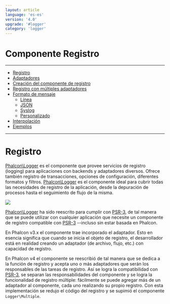 ```yaml
---
layout: article
language: 'es-es'
version: '4.0'
upgrade: '#logger'
category: 'logger'
---
```

# Componente Registro

* * *

- [Registro](logger-overview)
- [Adaptadores](logger-adapters)
- [Creación del componente de registro](logger-creating)
- [Registro con múltiples adaptadores](logger-multiple)
- [Formato de mensaje](logger-message-formatting) 
    - [Línea](logger-message-formatting-line)
    - [JSON](logger-message-formatting-json)
    - [Syslog](logger-message-formatting-syslog)
    - [Personalizado](logger-message-formatting-custom)
- [Interpolación](logger-interpolation)
- [Ejemplos](logger-examples)

* * *

# Registro

[Phalcon\Logger](api/Phalcon_Logger) es el componente que provee servicios de registro (logging) para aplicaciones con backends y adaptadores diversos. Ofrece también registro de transacciones, opciones de configuración, diferentes formatos y filtros. [Phalcon\Logger](api/Phalcon_Logger) es el componente ideal para cubrir todas las necesidades de registro de la aplicación, desde la depuración de procesos hasta el seguimiento de flujo de la misma.

![](/assets/images/implements-psr--3-orange.svg)

[Phalcon\Logger](api/Phalcon_Logger) ha sido reescrito para cumplir con [PSR-3](https://www.php-fig.org/psr/psr-3/), de tal manera que se puede utilizar con cualquier aplicación que necesite un componente de registro compatible con [PSR-3](https://www.php-fig.org/psr/psr-3/) --incluso sin estar basada en Phalcon.

En Phalcon v3.x el componente trae incorporado el adaptador. Esto en esencia significa que cuando se inicia el objeto de registro, el desarrollador está en realidad creando un adaptador (de archivo, flujo, etc.) con capacidad de registro.

En Phalcon v4 el componente se reescribió de tal manera que se dedica a la función de registro y acepta uno o más adaptadores que serán los responsables de las tareas de registro. Así se logra la compatibilidad con [PSR-3](https://www.php-fig.org/psr/psr-3/), se separan las responsabilidades del componente y se logra la funcionalidad de registro múltiple: fácilmente se puede agregar más de un adaptador al componente, cada uno realizando su propio registro. Con esta implementación se redujo el código del registro y se supimió el componente `Logger\Multiple`.